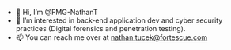 - 👋 Hi, I’m @FMG-NathanT
- 👀 I’m interested in back-end application dev and cyber security practices (Digital forensics and penetration testing). 
- 📫 You can reach me over at nathan.tucek@fortescue.com

<!---
FMG-NathanT/FMG-NathanT is a ✨ special ✨ repository because its `README.md` (this file) appears on your GitHub profile.
You can click the Preview link to take a look at your changes.
--->
